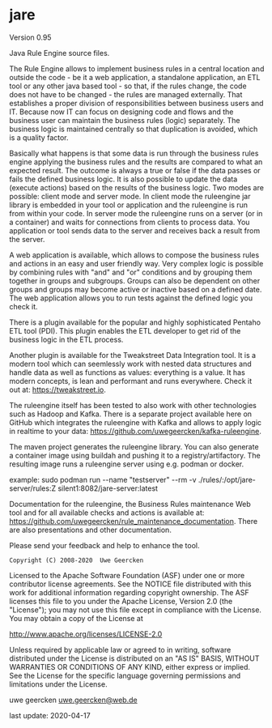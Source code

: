 jare
====

Version 0.95

Java Rule Engine source files.

The Rule Engine allows to implement business rules in a central location and outside the code - be it a web application, a standalone application, an ETL tool or any other java based tool - so that, if the rules change, the code does not have to be changed - the rules are managed externally. That establishes a proper division of responsibilities between business users and IT. Because now IT can focus on designing code and flows and the business user can maintain the business rules (logic) separately. The business logic is maintained centrally so that duplication is avoided, which is a quality factor.

Basically what happens is that some data is run through the business rules engine applying the business rules and the results are compared to what an expected result. The outcome is always a true or false if the data passes or fails the defined business logic. It is also possible to update the data (execute actions) based on the results of the business logic. Two modes are possible: client mode and server mode. In client mode the ruleengine jar library is embedded in your tool or application and the ruleengine is run from within your code. In server mode the ruleengine runs on a server (or in a container) and waits for connections from clients to process data. You application or tool sends data to the server and receives back a result from the server.

A web application is available, which allows to compose the business rules and actions in an easy and user friendly way. Very complex logic is possible by combining rules with "and" and "or" conditions and by grouping them together in groups and subgroups. Groups can also be dependent on other groups and groups may become active or inactive based on a defined date. The web application allows you to run tests against the defined logic you check it.

There is a plugin available for the popular and highly sophisticated Pentaho ETL tool (PDI). This plugin enables the ETL developer to get rid of the business logic in the ETL process.

Another plugin is available for the Tweakstreet Data Integration tool. It is a modern tool which can seemlessly work with nested data structures and handle data as well as functions as values: everything is a value. It has modern concepts, is lean and performant and runs everywhere. Check it out at: https://tweakstreet.io.

The ruleengine itself has been tested to also work with other technologies such as Hadoop and Kafka. There is a separate project available here on GitHub which integrates the ruleengine with Kafka and allows to apply logic in realtime to your data: https://github.com/uwegeercken/kafka-ruleengine.

The maven project generates the ruleengine library. You can also generate a container image using buildah and pushing it to a registry/artifactory. The resulting image runs a ruleengine server using e.g. podman or docker.

example: sudo podman run --name "testserver" --rm -v ./rules/:/opt/jare-server/rules:Z silent1:8082/jare-server:latest

Documentation for the ruleengine, the Business Rules maintenance Web tool and for all available checks and actions
is available at: https://github.com/uwegeercken/rule_maintenance_documentation. There are also presentations and other documentation.


Please send your feedback and help to enhance the tool.

    Copyright (C) 2008-2020  Uwe Geercken


 Licensed to the Apache Software Foundation (ASF) under one
 or more contributor license agreements.  See the NOTICE file
 distributed with this work for additional information
 regarding copyright ownership.  The ASF licenses this file
 to you under the Apache License, Version 2.0 (the
 "License"); you may not use this file except in compliance
 with the License.  You may obtain a copy of the License at

   http://www.apache.org/licenses/LICENSE-2.0

 Unless required by applicable law or agreed to in writing,
 software distributed under the License is distributed on an
 "AS IS" BASIS, WITHOUT WARRANTIES OR CONDITIONS OF ANY
 KIND, either express or implied.  See the License for the
 specific language governing permissions and limitations
 under the License.


uwe geercken
uwe.geercken@web.de

last update: 2020-04-17
